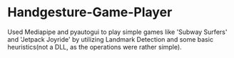 # Handgesture-Game-Player
Used Mediapipe and pyautogui to play simple games like 'Subway Surfers' and 'Jetpack Joyride' by utilizing Landmark Detection and some basic heuristics(not a DLL, as the operations were rather simple).
